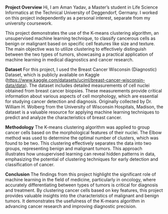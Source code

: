 **Project Overview**
Hi, I am Aman Yadav, a Master’s student in Life Science Informatics at the Technical University of Deggendorf, Germany. I worked on this project independently as a personal interest, separate from my university coursework.

This project demonstrates the use of the K-means clustering algorithm, an unsupervised machine learning technique, to classify cancerous cells as benign or malignant based on specific cell features like size and texture. The main objective was to utilize clustering to effectively distinguish between the two types of tumors, showcasing a practical application of machine learning in medical diagnostics and cancer research.

**Dataset**
For this project, I used the Breast Cancer Wisconsin (Diagnostic) Dataset, which is publicly available on Kaggle (https://www.kaggle.com/datasets/uciml/breast-cancer-wisconsin-data/data). The dataset includes detailed measurements of cell nuclei obtained from breast cancer biopsies. These measurements provide critical information about various aspects of cell morphology, which are essential for studying cancer detection and diagnosis. Originally collected by Dr. William H. Wolberg from the University of Wisconsin Hospitals, Madison, the dataset is a valuable resource for applying machine learning techniques to predict and analyze the characteristics of breast cancer.

**Methodology**
The K-means clustering algorithm was applied to group cancer cells based on the morphological features of their nuclei. The Elbow method was used to determine the optimal number of clusters, which was found to be two. This clustering effectively separates the data into two groups, representing benign and malignant tumors. This approach illustrates how unsupervised learning can reveal hidden patterns in data, emphasizing the potential of clustering techniques for early detection and classification of cancer.

**Conclusion**
The findings from this project highlight the significant role of machine learning in the field of medicine, particularly in oncology, where accurately differentiating between types of tumors is critical for diagnosis and treatment. By clustering cancer cells based on key features, this project provides valuable insights into the characteristics of malignant and benign tumors. It demonstrates the usefulness of the K-means algorithm in advancing cancer research and improving diagnostic precision.

